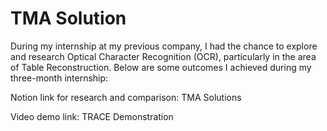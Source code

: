 # TMA Solution
During my internship at my previous company, I had the chance to explore and research Optical Character Recognition (OCR), particularly in the area of Table Reconstruction. Below are some outcomes I achieved during my three-month internship:

Notion link for research and comparison: TMA Solutions

Video demo link: TRACE Demonstration
